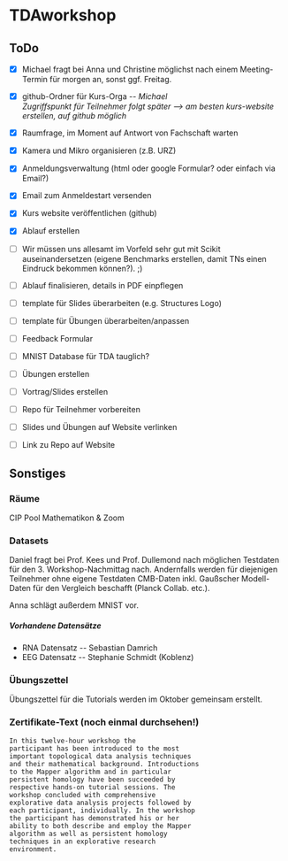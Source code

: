 # TDAworkshop
## ToDo

- [x] Michael fragt bei Anna und Christine möglichst nach einem Meeting-Termin für morgen an, sonst ggf. Freitag.
- [x] github-Ordner für Kurs-Orga -- *Michael* <br>
  *Zugriffspunkt für Teilnehmer folgt später --> am besten kurs-website erstellen, auf github möglich*
- [x] Raumfrage, im Moment auf Antwort von Fachschaft warten
- [x] Kamera und Mikro organisieren (z.B. URZ)
- [x] Anmeldungsverwaltung (html oder google Formular? oder einfach via Email?)
- [x] Email zum Anmeldestart versenden
- [x] Kurs website veröffentlichen (github)
- [x] Ablauf erstellen
- [ ] Wir müssen uns allesamt im Vorfeld sehr gut mit Scikit auseinandersetzen (eigene Benchmarks erstellen, damit TNs einen Eindruck bekommen können?). ;)
- [ ] Ablauf finalisieren, details in PDF einpflegen
- [ ] template für Slides überarbeiten (e.g. Structures Logo)
- [ ] template für Übungen überarbeiten/anpassen
- [ ] Feedback Formular
- [ ] MNIST Database für TDA tauglich?
- [ ] Übungen erstellen
- [ ] Vortrag/Slides erstellen
- [ ] Repo für Teilnehmer vorbereiten
- [ ] Slides und Übungen auf Website verlinken
- [ ] Link zu Repo auf Website


## Sonstiges

### Räume
CIP Pool Mathematikon & Zoom


### Datasets
Daniel fragt bei Prof. Kees und Prof. Dullemond nach möglichen Testdaten für den 3. Workshop-Nachmittag nach. Andernfalls werden für diejenigen Teilnehmer ohne eigene Testdaten CMB-Daten inkl. Gaußscher Modell-Daten für den Vergleich beschafft (Planck Collab. etc.).

Anna schlägt außerdem MNIST vor.

##### Vorhandene Datensätze
- RNA Datensatz -- Sebastian Damrich
- EEG Datensatz -- Stephanie Schmidt (Koblenz)


### Übungszettel
Übungszettel für die Tutorials werden im Oktober gemeinsam erstellt.


### Zertifikate-Text (noch einmal durchsehen!)
    In this twelve-hour workshop the
    participant has been introduced to the most
    important topological data analysis techniques
    and their mathematical background. Introductions
    to the Mapper algorithm and in particular
    persistent homology have been succeeded by
    respective hands-on tutorial sessions. The
    workshop concluded with comprehensive
    explorative data analysis projects followed by
    each participant, individually. In the workshop
    the participant has demonstrated his or her
    ability to both describe and employ the Mapper
    algorithm as well as persistent homology
    techniques in an explorative research
    environment.
